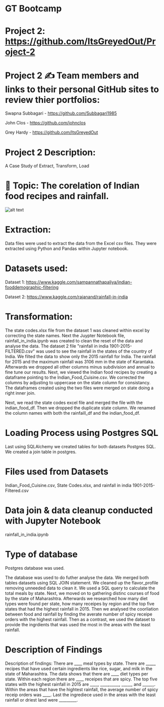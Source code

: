 # GT Bootcamp
# Project 2:  https://github.com/ItsGreyedOut/Project-2 

# Project 2 ✍️ Team members and links to their personal GitHub sites to review thier portfolios:
Swapna Subbagari -  https://github.com/Subbagari1985 

John Clos -  https://github.com/johnclos 

Grey Hardy -  https://github.com/ItsGreyedOut


# Project 2 Description: 

A Case Study of Extract, Transform, Load


# 🧐 Topic:  The corelation of Indian food recipes and rainfall.

![alt text](http://github.com/itsgreyedout/project-2/blob/master/images/indianfood2.png?raw=true)

# Extraction:
Data files were used to extract the data from the Excel csv files.   They were extracted using Python and Pandas within Jupyter notebook. 


# Datasets used:
Dataset 1: https://www.kaggle.com/sampannathapaliya/indian-fooddemographic-filtering 

Dataset 2: https://www.kaggle.com/rajanand/rainfall-in-india 


# Transformation:
The state codes.xlsx file from the dataset 1 was cleaned within excel by correcting the state names.  Next the Juypter Notebook file, rainfall_in_india.ipynb was created to clean the reset of the data and analyse the data.  The dataset 2 file "rainfall in india 1901-2015-FILTERED.csv" was used to see the rainfall in the states of the country of India.  We filted the data to show only the 2015 rainfall for India.  The rainfall for 2015 and the maximum rainfall was 3106 mm in the state of Karantaka.  Afterwards we dropped all other columns minus subdivision and annual to fine tune our results.  Next, we viewed the Indian food recipes by creating a dataframe pointing to the Indian_Food_Cuisine.csv.  We corrected the columns by adjusting to uppercase on the state column for consistancy.  The dataframes created using the two files were merged on state doing a right inner join.  

Next, we read the state codes excel file and merged the file with the indian_food_df.  Then we dropped the duplicate state column.  We renamed the column names with both the rainfaill_df and the indian_food_df.  


# Loading Process using Postgres SQL
Last using SQLAlchemy we created tables for both datasets Postgres SQL.  We created a join table in postgres.  


# Files used from Datasets
Indian_Food_Cuisine.csv, State Codes.xlsx, and rainfall in india 1901-2015-Filtered.csv


# Data join & data cleanup conducted with Jupyter Notebook
rainfall_in_india.ipynb


# Type of database
Postgres database was used.

The database was used to do futher analyse the data.  We merged both tables datasets using SQL JOIN statement.  We cleaned up the flavor_profile removing unneeded data to clean it.  We used a SQL query to calculate the total meals by state.  Next, we moved on to gathering distinc courses of food by the state of Maharashtra.  Afterwards we researched how many diet types were found per state, how many receipes by region and the top five states that had the highest rainfall in 2015.  Then we analysed the coorliation between food and rainfall by finding the averate number of spicy receipe orders with the highest rainfall.  Then as a contrast, we used the dataset to provide the ingrdients that was used the most in the areas with the least rainfall.


# Description of Findings
Description of findings:
There are ____ meal types by state.  There are _____ recipes that have used certain ingredients like rice, sugar, and milk in the state of Maharashtra. The data shows that there are ____ diet types per state.  Within each region there are ____ receipes that are spicy.  The top five states with the highest rainfall in 2015 are ____, ____,_____, _____, and ______.   Within the areas that have the hightest rainfall, the average number of spicy receip orders was ____.  Last the ingrediece used in the areas with the least rainfall or driest land were _________.










